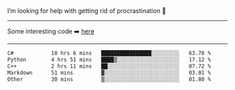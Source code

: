 I’m looking for help with getting rid of procrastination 🤔

-----

Some interesting code :arrow_right: [here](https://github.com/zhen8838/playground)

-----

<!--START_SECTION:waka-->

```txt
C#            18 hrs 6 mins   ████████████████░░░░░░░░░   63.78 %
Python        4 hrs 51 mins   ████▒░░░░░░░░░░░░░░░░░░░░   17.12 %
C++           2 hrs 11 mins   ██░░░░░░░░░░░░░░░░░░░░░░░   07.72 %
Markdown      51 mins         ▓░░░░░░░░░░░░░░░░░░░░░░░░   03.01 %
Other         30 mins         ▒░░░░░░░░░░░░░░░░░░░░░░░░   01.80 %
```

<!--END_SECTION:waka-->

<!--
**zhen8838/zhen8838** is a ✨ _special_ ✨ repository because its `README.md` (this file) appears on your GitHub profile.

Here are some ideas to get you started:

- 🔭 I’m currently working on ...
- 🌱 I’m currently learning ...
- 👯 I’m looking to collaborate on ...
 ...
- 💬 Ask me about ...
- 📫 How to reach me: ...
- 😄 Pronouns: ...
- ⚡ Fun fact: ...
-->
